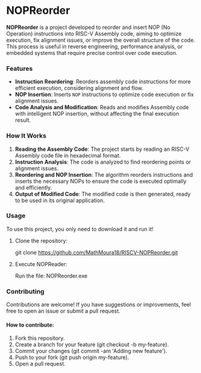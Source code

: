 # NOPReorder

**NOPReorder** is a project developed to reorder and insert NOP (No Operation) instructions into RISC-V Assembly code, aiming to optimize execution, fix alignment issues, or improve the overall structure of the code. This process is useful in reverse engineering, performance analysis, or embedded systems that require precise control over code execution.

### Features

- **Instruction Reordering**: Reorders assembly code instructions for more efficient execution, considering alignment and flow.
- **NOP Insertion**: Inserts `NOP` instructions to optimize code execution or fix alignment issues.
- **Code Analysis and Modification**: Reads and modifies Assembly code with intelligent NOP insertion, without affecting the final execution result.

### How It Works

1. **Reading the Assembly Code**: The project starts by reading an RISC-V Assembly code file in hexadecimal format.
2. **Instruction Analysis**: The code is analyzed to find reordering points or alignment issues.
3. **Reordering and NOP Insertion**: The algorithm reorders instructions and inserts the necessary NOPs to ensure the code is executed optimally and efficiently.
4. **Output of Modified Code**: The modified code is then generated, ready to be used in its original application.

### Usage

To use this project, you only need to download it and run it!
1. Clone the repository:

   git clone https://github.com/MathMoura18/RISCV-NOPReorder.git

2. Execute NOPReader:
   
   Run the file: NOPReorder.exe

### Contributing

Contributions are welcome! If you have suggestions or improvements, feel free to open an issue or submit a pull request.

#### How to contribute:

1. Fork this repository.
2. Create a branch for your feature (git checkout -b my-feature).
3. Commit your changes (git commit -am 'Adding new feature').
4. Push to your fork (git push origin my-feature).
5. Open a pull request.